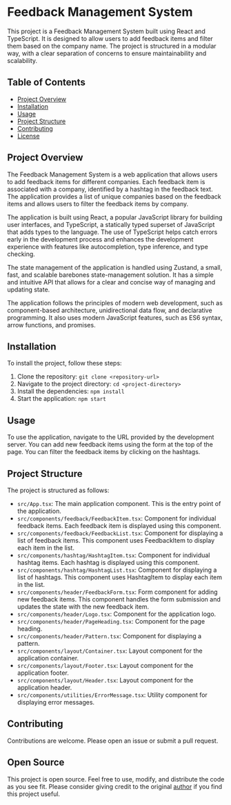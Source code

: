 # Feedback Management System

This project is a Feedback Management System built using React and TypeScript. It is designed to allow users to add feedback items and filter them based on the company name. The project is structured in a modular way, with a clear separation of concerns to ensure maintainability and scalability.

## Table of Contents

- [Project Overview](#project-overview)
- [Installation](#installation)
- [Usage](#usage)
- [Project Structure](#project-structure)
- [Contributing](#contributing)
- [License](#license)

## Project Overview

The Feedback Management System is a web application that allows users to add feedback items for different companies. Each feedback item is associated with a company, identified by a hashtag in the feedback text. The application provides a list of unique companies based on the feedback items and allows users to filter the feedback items by company.

The application is built using React, a popular JavaScript library for building user interfaces, and TypeScript, a statically typed superset of JavaScript that adds types to the language. The use of TypeScript helps catch errors early in the development process and enhances the development experience with features like autocompletion, type inference, and type checking.

The state management of the application is handled using Zustand, a small, fast, and scalable barebones state-management solution. It has a simple and intuitive API that allows for a clear and concise way of managing and updating state.

The application follows the principles of modern web development, such as component-based architecture, unidirectional data flow, and declarative programming. It also uses modern JavaScript features, such as ES6 syntax, arrow functions, and promises.

## Installation

To install the project, follow these steps:

1. Clone the repository: `git clone <repository-url>`
2. Navigate to the project directory: `cd <project-directory>`
3. Install the dependencies: `npm install`
4. Start the application: `npm start`

## Usage

To use the application, navigate to the URL provided by the development server. You can add new feedback items using the form at the top of the page. You can filter the feedback items by clicking on the hashtags.

## Project Structure

The project is structured as follows:

- `src/App.tsx`: The main application component. This is the entry point of the application.
- `src/components/feedback/FeedbackItem.tsx`: Component for individual feedback items. Each feedback item is displayed using this component.
- `src/components/feedback/FeedbackList.tsx`: Component for displaying a list of feedback items. This component uses FeedbackItem to display each item in the list.
- `src/components/hashtag/HashtagItem.tsx`: Component for individual hashtag items. Each hashtag is displayed using this component.
- `src/components/hashtag/HashtagList.tsx`: Component for displaying a list of hashtags. This component uses HashtagItem to display each item in the list.
- `src/components/header/FeedbackForm.tsx`: Form component for adding new feedback items. This component handles the form submission and updates the state with the new feedback item.
- `src/components/header/Logo.tsx`: Component for the application logo.
- `src/components/header/PageHeading.tsx`: Component for the page heading.
- `src/components/header/Pattern.tsx`: Component for displaying a pattern.
- `src/components/layout/Container.tsx`: Layout component for the application container.
- `src/components/layout/Footer.tsx`: Layout component for the application footer.
- `src/components/layout/Header.tsx`: Layout component for the application header.
- `src/components/utilities/ErrorMessage.tsx`: Utility component for displaying error messages.

## Contributing

Contributions are welcome. Please open an issue or submit a pull request.

## Open Source

This project is open source. Feel free to use, modify, and distribute the code as you see fit. Please consider giving credit to the original [author](https://github.com/ByteGrad) if you find this project useful.
